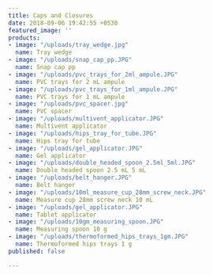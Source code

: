 ```yaml
---
title: Caps and Closures
date: 2018-09-06 19:42:55 +0530
featured_image: ''
products:
- image: "/uploads/tray_wedge.jpg"
  name: Tray wedge
- image: "/uploads/snap_cap_pp.JPG"
  name: Snap cap pp
- image: "/uploads/pvc_trays_for_2ml_ampule.JPG"
  name: PVC trays for 2 mL ampule
- image: "/uploads/pvc_trays_for_1ml_ampule.JPG"
  name: PVC trays for 1 mL ampule
- image: "/uploads/pvc_spacer.jpg"
  name: PVC spacer
- image: "/uploads/multivent_applicator.JPG"
  name: Multivent applicator
- image: "/uploads/hips_tray_for_tube.JPG"
  name: Hips tray for tube
- image: "/uploads/gel_applicator.JPG"
  name: Gel applicator
- image: "/uploads/double_headed_spoon_2.5ml_5ml.JPG"
  name: Double headed spoon 2.5 mL 5 mL
- image: "/uploads/belt_hanger.JPG"
  name: Belt hanger
- image: "/uploads/10ml_measure_cup_28mm_screw_neck.JPG"
  name: Measure cup 28mm screw neck 10 mL
- image: "/uploads/gel_applicator.JPG"
  name: Tablet applicator
- image: "/uploads/10gm_measuring_spoon.JPG"
  name: Measuring spoon 10 g
- image: "/uploads/thermoformed_hips_trays_1gm.JPG"
  name: Thermoformed hips trays 1 g
published: false

---
```

